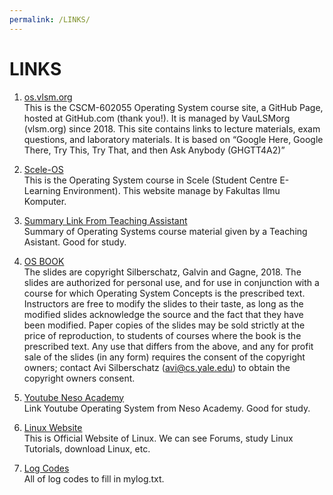 ```yaml
---
permalink: /LINKS/
---
```


# LINKS

1. [os.vlsm.org](https://os.vlsm.org/)<br>
This is the CSCM-602055 Operating System course site, a GitHub Page, hosted at GitHub.com (thank you!).
It is managed by VauLSMorg (vlsm.org) since 2018.
This site contains links to lecture materials, exam questions, and laboratory materials.
It is based on “Google Here, Google There, Try This, Try That, and then Ask Anybody (GHGTT4A2)”


2. [Scele-OS](https://scele.cs.ui.ac.id/course/view.php?id=3268)<br>
This is the Operating System course in Scele (Student Centre E-Learning Environment).
This website manage by Fakultas Ilmu Komputer.


3. [Summary Link From Teaching Assistant](https://osp4diss.vlsm.org/osp-115.html)<br>
Summary of Operating Systems course material given by a Teaching Asistant.
Good for study.


4. [OS BOOK](https://www.os-book.com/OS10/slide-dir/)<br>
The slides are copyright Silberschatz, Galvin and Gagne, 2018.
The slides are authorized for personal use, and for use in conjunction with a course for which Operating System Concepts is the prescribed text.
Instructors are free to modify the slides to their taste, as long as the modified slides acknowledge the source and the fact that they have been modified. 
Paper copies of the slides may be sold strictly at the price of reproduction, to students of courses where the book is the prescribed text.
Any use that differs from the above, and any for profit sale of the slides (in any form) requires the consent of the copyright owners; contact Avi Silberschatz (avi@cs.yale.edu) to obtain the copyright owners consent.


5. [Youtube Neso Academy](https://www.youtube.com/playlist?list=PLBlnK6fEyqRiVhbXDGLXDk_OQAeuVcp2O)<br>
Link Youtube Operating System from Neso Academy.
Good for study.


6. [Linux Website](https://www.linux.org/)<br>
This is Official Website of Linux.
We can see Forums, study Linux Tutorials, download Linux, etc.


7. [Log Codes](https://osp4diss.vlsm.org/ETC/logCodes.txt)<br>
All of log codes to fill in mylog.txt.
